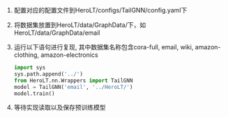 1. 配置对应的配置文件到HeroLT/configs/TailGNN/config.yaml下

2. 将数据集放置到HeroLT/data/GraphData/下，如HeroLT/data/GraphData/email

3. 运行以下语句进行复现, 其中数据集名称包含cora-full, email, wiki, amazon-clothing, amazon-electronics

   ```python
   import sys
   sys.path.append('../')  
   from HeroLT.nn.Wrappers import TailGNN
   model = TailGNN('email', '../HeroLT/')
   model.train()
   ```
   
4. 等待实现读取以及保存预训练模型